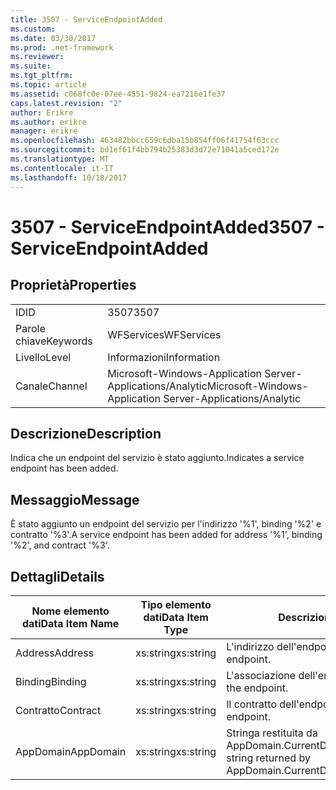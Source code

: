 ```yaml
---
title: 3507 - ServiceEndpointAdded
ms.custom: 
ms.date: 03/30/2017
ms.prod: .net-framework
ms.reviewer: 
ms.suite: 
ms.tgt_pltfrm: 
ms.topic: article
ms.assetid: c068fc0e-07ee-4551-9824-ea7216e1fe37
caps.latest.revision: "2"
author: Erikre
ms.author: erikre
manager: erikre
ms.openlocfilehash: 463482bbcc659c6dba15b854ff06f41754f63ccc
ms.sourcegitcommit: bd1ef61f4bb794b25383d3d72e71041a5ced172e
ms.translationtype: MT
ms.contentlocale: it-IT
ms.lasthandoff: 10/18/2017
---
```

# <a name="3507---serviceendpointadded"></a><span data-ttu-id="21b42-102">3507 - ServiceEndpointAdded</span><span class="sxs-lookup"><span data-stu-id="21b42-102">3507 - ServiceEndpointAdded</span></span>
## <a name="properties"></a><span data-ttu-id="21b42-103">Proprietà</span><span class="sxs-lookup"><span data-stu-id="21b42-103">Properties</span></span>  
  
|||  
|-|-|  
|<span data-ttu-id="21b42-104">ID</span><span class="sxs-lookup"><span data-stu-id="21b42-104">ID</span></span>|<span data-ttu-id="21b42-105">3507</span><span class="sxs-lookup"><span data-stu-id="21b42-105">3507</span></span>|  
|<span data-ttu-id="21b42-106">Parole chiave</span><span class="sxs-lookup"><span data-stu-id="21b42-106">Keywords</span></span>|<span data-ttu-id="21b42-107">WFServices</span><span class="sxs-lookup"><span data-stu-id="21b42-107">WFServices</span></span>|  
|<span data-ttu-id="21b42-108">Livello</span><span class="sxs-lookup"><span data-stu-id="21b42-108">Level</span></span>|<span data-ttu-id="21b42-109">Informazioni</span><span class="sxs-lookup"><span data-stu-id="21b42-109">Information</span></span>|  
|<span data-ttu-id="21b42-110">Canale</span><span class="sxs-lookup"><span data-stu-id="21b42-110">Channel</span></span>|<span data-ttu-id="21b42-111">Microsoft-Windows-Application Server-Applications/Analytic</span><span class="sxs-lookup"><span data-stu-id="21b42-111">Microsoft-Windows-Application Server-Applications/Analytic</span></span>|  
  
## <a name="description"></a><span data-ttu-id="21b42-112">Descrizione</span><span class="sxs-lookup"><span data-stu-id="21b42-112">Description</span></span>  
 <span data-ttu-id="21b42-113">Indica che un endpoint del servizio è stato aggiunto.</span><span class="sxs-lookup"><span data-stu-id="21b42-113">Indicates a service endpoint has been added.</span></span>  
  
## <a name="message"></a><span data-ttu-id="21b42-114">Messaggio</span><span class="sxs-lookup"><span data-stu-id="21b42-114">Message</span></span>  
 <span data-ttu-id="21b42-115">È stato aggiunto un endpoint del servizio per l'indirizzo '%1', binding '%2' e contratto '%3'.</span><span class="sxs-lookup"><span data-stu-id="21b42-115">A service endpoint has been added for address '%1', binding '%2', and contract '%3'.</span></span>  
  
## <a name="details"></a><span data-ttu-id="21b42-116">Dettagli</span><span class="sxs-lookup"><span data-stu-id="21b42-116">Details</span></span>  
  
|<span data-ttu-id="21b42-117">Nome elemento dati</span><span class="sxs-lookup"><span data-stu-id="21b42-117">Data Item Name</span></span>|<span data-ttu-id="21b42-118">Tipo elemento dati</span><span class="sxs-lookup"><span data-stu-id="21b42-118">Data Item Type</span></span>|<span data-ttu-id="21b42-119">Descrizione</span><span class="sxs-lookup"><span data-stu-id="21b42-119">Description</span></span>|  
|--------------------|--------------------|-----------------|  
|<span data-ttu-id="21b42-120">Address</span><span class="sxs-lookup"><span data-stu-id="21b42-120">Address</span></span>|<span data-ttu-id="21b42-121">xs:string</span><span class="sxs-lookup"><span data-stu-id="21b42-121">xs:string</span></span>|<span data-ttu-id="21b42-122">L'indirizzo dell'endpoint.</span><span class="sxs-lookup"><span data-stu-id="21b42-122">The address of the endpoint.</span></span>|  
|<span data-ttu-id="21b42-123">Binding</span><span class="sxs-lookup"><span data-stu-id="21b42-123">Binding</span></span>|<span data-ttu-id="21b42-124">xs:string</span><span class="sxs-lookup"><span data-stu-id="21b42-124">xs:string</span></span>|<span data-ttu-id="21b42-125">L'associazione dell'endpoint.</span><span class="sxs-lookup"><span data-stu-id="21b42-125">The binding of the endpoint.</span></span>|  
|<span data-ttu-id="21b42-126">Contratto</span><span class="sxs-lookup"><span data-stu-id="21b42-126">Contract</span></span>|<span data-ttu-id="21b42-127">xs:string</span><span class="sxs-lookup"><span data-stu-id="21b42-127">xs:string</span></span>|<span data-ttu-id="21b42-128">Il contratto dell'endpoint.</span><span class="sxs-lookup"><span data-stu-id="21b42-128">The contract of the endpoint.</span></span>|  
|<span data-ttu-id="21b42-129">AppDomain</span><span class="sxs-lookup"><span data-stu-id="21b42-129">AppDomain</span></span>|<span data-ttu-id="21b42-130">xs:string</span><span class="sxs-lookup"><span data-stu-id="21b42-130">xs:string</span></span>|<span data-ttu-id="21b42-131">Stringa restituita da AppDomain.CurrentDomain.FriendlyName.</span><span class="sxs-lookup"><span data-stu-id="21b42-131">The string returned by AppDomain.CurrentDomain.FriendlyName.</span></span>|
